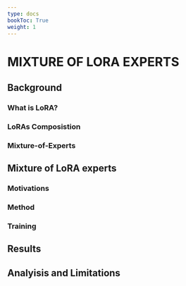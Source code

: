 ```yaml
---
type: docs
bookToc: True
weight: 1
---
```


# MIXTURE OF LORA EXPERTS

## Background

### What is LoRA?

### LoRAs Composistion

### Mixture-of-Experts

## Mixture of LoRA experts

### Motivations

### Method

### Training

## Results

## Analyisis and Limitations
